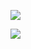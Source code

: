![](https://github-readme-stats.vercel.app/api?username=Poker-sang)

![](https://github-readme-stats.vercel.app/api/top-langs/?username=Poker-sang)
